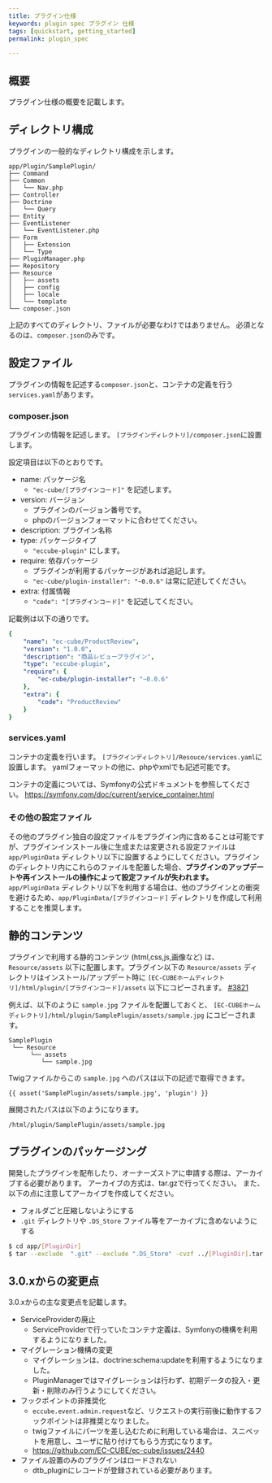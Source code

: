 ```yaml
---
title: プラグイン仕様
keywords: plugin spec プラグイン 仕様
tags: [quickstart, getting_started]
permalink: plugin_spec

---
```


## 概要

プラグイン仕様の概要を記載します。

## ディレクトリ構成

プラグインの一般的なディレクトリ構成を示します。

```
app/Plugin/SamplePlugin/
├── Command
├── Common
│   └── Nav.php
├── Controller
├── Doctrine
│   └── Query
├── Entity
├── EventListener
│   └── EventListener.php
├── Form
│   ├── Extension
│   └── Type
├── PluginManager.php
├── Repository
├── Resource
│   ├── assets
│   ├── config
│   ├── locale
│   └── template
└── composer.json
```

上記のすべてのディレクトリ、ファイルが必要なわけではありません。
必須となるのは、`composer.json`のみです。

## 設定ファイル

プラグインの情報を記述する`composer.json`と、コンテナの定義を行う`services.yaml`があります。

### composer.json

プラグインの情報を記述します。
`[プラグインディレクトリ]/composer.json`に設置します。

設定項目は以下のとおりです。

- name: パッケージ名
    - `"ec-cube/[プラグインコード]"` を記述します。
- version: バージョン
    - プラグインのバージョン番号です。
    - phpのバージョンフォーマットに合わせてください。
- description: プラグイン名称
- type: パッケージタイプ
    - `"eccube-plugin"` にします。
- require: 依存パッケージ
    - プラグインが利用するパッケージがあれば追記します。
    - `"ec-cube/plugin-installer": "~0.0.6"` は常に記述してください。
- extra: 付属情報
    - `"code": "[プラグインコード]"` を記述してください。

記載例は以下の通りです。

```yaml
{
    "name": "ec-cube/ProductReview",
    "version": "1.0.0",
    "description": "商品レビュープラグイン",
    "type": "eccube-plugin",
    "require": {
        "ec-cube/plugin-installer": "~0.0.6"
    },
    "extra": {
        "code": "ProductReview"
    }
}
```

### services.yaml

コンテナの定義を行います。
`[プラグインディレクトリ]/Resouce/services.yaml`に設置します。
yamlフォーマットの他に、phpやxmlでも記述可能です。

コンテナの定義については、Symfonyの公式ドキュメントを参照してください。
https://symfony.com/doc/current/service_container.html

### その他の設定ファイル
その他のプラグイン独自の設定ファイルをプラグイン内に含めることは可能ですが、プラグインインストール後に生成または変更される設定ファイルは `app/PluginData` ディレクトリ以下に設置するようにしてください。プラグインのディレクトリ内にこれらのファイルを配置した場合、**プラグインのアップデートや再インストールの操作によって設定ファイルが失われます。**
`app/PluginData` ディレクトリ以下を利用する場合は、他のプラグインとの衝突を避けるため、`app/PluginData/[プラグインコード]` ディレクトリを作成して利用することを推奨します。

## 静的コンテンツ

プラグインで利用する静的コンテンツ (html,css,js,画像など) は、`Resource/assets` 以下に配置します。プラグイン以下の `Resource/assets` ディレクトリはインストール/アップデート時に `[EC-CUBEホームディレクトリ]/html/plugin/[プラグインコード]/assets` 以下にコピーされます。 [#3821](https://github.com/EC-CUBE/ec-cube/pull/3821)


例えば、以下のように `sample.jpg` ファイルを配置しておくと、 `[EC-CUBEホームディレクトリ]/html/plugin/SamplePlugin/assets/sample.jpg` にコピーされます。

```
SamplePlugin
 └── Resource
      └── assets
         └── sample.jpg
```

Twigファイルからこの `sample.jpg` へのパスは以下の記述で取得できます。

```
{{ asset('SamplePlugin/assets/sample.jpg', 'plugin') }}
```

展開されたパスは以下のようになります。

```
/html/plugin/SamplePlugin/assets/sample.jpg
```


## プラグインのパッケージング

開発したプラグインを配布したり、オーナーズストアに申請する際は、アーカイブする必要があります。
アーカイブの方式は、tar.gzで行ってください。
また、以下の点に注意してアーカイブを作成してください。
- フォルダごと圧縮しないようにする
- `.git` ディレクトリや `.DS_Store` ファイル等をアーカイブに含めないようにする

```bash
$ cd app/[PluginDir]
$ tar --exclude  ".git" --exclude ".DS_Store" -cvzf ../[PluginDir].tar.gz *
```

## 3.0.xからの変更点

3.0.xからの主な変更点を記載します。

- ServiceProviderの廃止
    - ServiceProviderで行っていたコンテナ定義は、Symfonyの機構を利用するようになりました。
- マイグレーション機構の変更
    - マイグレーションは、doctrine:schema:updateを利用するようになりました。
    - PluginManagerではマイグレーションは行わず、初期データの投入・更新・削除のみ行うようにしてください。
- フックポイントの非推奨化
    - `eccube.event.admin.request`など、リクエストの実行前後に動作するフックポイントは非推奨となりました。
    - twigファイルにパーツを差し込むために利用している場合は、スニペットを用意し、ユーザに貼り付けてもらう方式になります。
    - https://github.com/EC-CUBE/ec-cube/issues/2440
- ファイル設置のみのプラグインはロードされない
    - dtb_pluginにレコードが登録されている必要があります。
